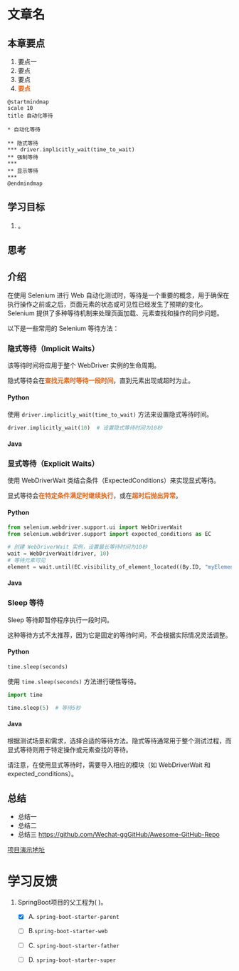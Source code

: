 # 文章名
## 本章要点
1. 要点一
1. 要点
1. 要点
1. **要点**

```plantuml
@startmindmap
scale 10
title 自动化等待

* 自动化等待

** 隐式等待
*** driver.implicitly_wait(time_to_wait)
** 强制等待
*** 
** 显示等待
*** 
@endmindmap
```

## 学习目标

1. 。


## 思考

## 介绍

在使用 Selenium 进行 Web 自动化测试时，等待是一个重要的概念，用于确保在执行操作之前或之后，页面元素的状态或可见性已经发生了预期的变化。Selenium 提供了多种等待机制来处理页面加载、元素查找和操作的同步问题。

以下是一些常用的 Selenium 等待方法：

### 隐式等待（Implicit Waits）

该等待时间将应用于整个 WebDriver 实例的生命周期。

隐式等待会在**查找元素时等待一段时间**，直到元素出现或超时为止。

#### Python

使用 `driver.implicitly_wait(time_to_wait)` 方法来设置隐式等待时间。

```python
driver.implicitly_wait(10)  # 设置隐式等待时间为10秒
```

#### Java


### 显式等待（Explicit Waits）

使用 WebDriverWait 类结合条件（ExpectedConditions）来实现显式等待。

显式等待会**在特定条件满足时继续执行**，或在**超时后抛出异常**。

#### Python

```python
from selenium.webdriver.support.ui import WebDriverWait
from selenium.webdriver.support import expected_conditions as EC

# 创建 WebDriverWait 实例，设置最长等待时间为10秒
wait = WebDriverWait(driver, 10)
# 等待元素可见
element = wait.until(EC.visibility_of_element_located((By.ID, "myElement")))

```

#### Java


### Sleep 等待

Sleep 等待即暂停程序执行一段时间。

这种等待方式不太推荐，因为它是固定的等待时间，不会根据实际情况灵活调整。


#### Python

```python
time.sleep(seconds)
```
使用 `time.sleep(seconds)` 方法进行硬性等待。


```python
import time

time.sleep(5)  # 等待5秒
```




#### Java





根据测试场景和需求，选择合适的等待方法。隐式等待通常用于整个测试过程，而显式等待则用于特定操作或元素查找的等待。

请注意，在使用显式等待时，需要导入相应的模块（如 WebDriverWait 和 expected_conditions）。

## 总结
- 总结一
- 总结二
- 总结三
https://github.com/Wechat-ggGitHub/Awesome-GitHub-Repo

[项目演示地址](https://github.com/testeru-pro/junit5-demo/tree/main/junit5-basic)


# 学习反馈

1. SpringBoot项目的父工程为( )。

   - [x] A. `spring-boot-starter-parent`
   - [ ] B.`spring-boot-starter-web`
   - [ ] C. `spring-boot-starter-father`
   - [ ] D. `spring-boot-starter-super`


<style>
  strong {
    color: #ea6010;
    font-weight: bolder;
  }
  .reveal blockquote {
    font-style: unset;
  }
</style>


